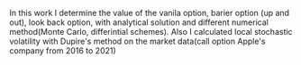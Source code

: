 In this work I determine the value of the vanila option, barier option (up and out), look back option, with analytical solution and different numerical method(Monte Carlo, differintial schemes). Also I calculated local stochastic volatility with Dupire's method on the market data(call option Apple's company from 2016 to 2021)

